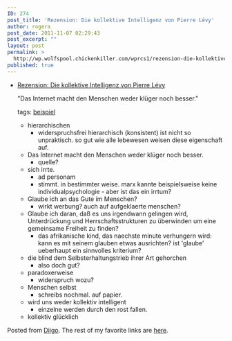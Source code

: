 ```yaml
---
ID: 274
post_title: 'Rezension: Die kollektive Intelligenz von Pierre Lévy'
author: rogera
post_date: 2011-11-07 02:29:43
post_excerpt: ""
layout: post
permalink: >
  http://wp.wolfspool.chickenkiller.com/wprcs1/rezension-die-kollektive-intelligenz-von-pierre-levy/
published: true
---
```

<ul class="diigo-linkroll">    <li>    <p class="diigo-link"><a href="http://ezines.onb.ac.at:8080/www.medianexus.net/ressourc/rezensionen/levy_kollektiveintelligenz.htm">Rezension: Die kollektive Intelligenz von Pierre L&eacute;vy</a></p>    <p class="diigo-description">&quot;Das Internet macht den Menschen weder kl&uuml;ger noch besser.&quot;</p>    <p class="diigo-tags"><span>tags:</span>                        <a href="http://www.diigo.com/user/wolfhesse/beispiel">beispiel</a></p>    <ul class="diigo-annotations">        <li>        <div class="diigoContent">        <div class="diigoContentInner">hierarchischen</div>        </div>        <ul class="diigo-sticky-notes">            <li>            <div>widerspruchsfrei hierarchisch (konsistent) ist nicht so unpraktisch. so gut wie alle lebewesen weisen diese eigenschaft auf.</div>            </li>        </ul>        </li>        <li>        <div class="diigoContent">        <div class="diigoContentInner">Das Internet macht den Menschen weder kl&uuml;ger noch besser.</div>        </div>        <ul class="diigo-sticky-notes">            <li>            <div>quelle?</div>            </li>        </ul>        </li>        <li>        <div class="diigoContent">        <div class="diigoContentInner">sich irrte.</div>        </div>        <ul class="diigo-sticky-notes">            <li>            <div>ad personam</div>            </li>            <li>            <div>stimmt. in bestimmter weise. marx kannte beispielsweise keine individualpsychologie - aber ist das ein irrtum?</div>            </li>        </ul>        </li>        <li>        <div class="diigoContent">        <div class="diigoContentInner">Glaube ich an das Gute im Menschen?</div>        </div>        <ul class="diigo-sticky-notes">            <li>            <div>wirkt werbung? auch auf aufgeklaerte menschen?</div>            </li>        </ul>        </li>        <li>        <div class="diigoContent">        <div class="diigoContentInner">Glaube ich daran, da&szlig; es uns irgendwann gelingen wird, Unterdr&uuml;ckung und Herrschaftsstrukturen zu &uuml;berwinden um eine gemeinsame Freiheit zu finden?</div>        </div>        <ul class="diigo-sticky-notes">            <li>            <div>das afrikanische kind, das naechste minute verhungern wird: kann es mit seinem glauben etwas ausrichten? ist 'glaube' ueberhaupt ein sinnvolles kriterium?</div>            </li>        </ul>        </li>        <li>        <div class="diigoContent">        <div class="diigoContentInner">die blind dem Selbsterhaltungstrieb ihrer Art gehorchen</div>        </div>        <ul class="diigo-sticky-notes">            <li>            <div>also doch gut?</div>            </li>        </ul>        </li>        <li>        <div class="diigoContent">        <div class="diigoContentInner">paradoxerweise</div>        </div>        <ul class="diigo-sticky-notes">            <li>            <div>widerspruch wozu?</div>            </li>        </ul>        </li>        <li>        <div class="diigoContent">        <div class="diigoContentInner">Menschen selbst</div>        </div>        <ul class="diigo-sticky-notes">            <li>            <div>schreibs nochmal. auf papier.</div>            </li>        </ul>        </li>        <li>        <div class="diigoContent">        <div class="diigoContentInner">wird uns weder kollektiv intelligent</div>        </div>        <ul class="diigo-sticky-notes">            <li>            <div>einzelne werden durch den rost fallen.</div>            </li>        </ul>        </li>        <li>        <div class="diigoContent">        <div class="diigoContentInner">kollektiv gl&uuml;cklich</div>        </div>        </li>    </ul>    </li></ul><p class="diigo-ps">Posted from <a href="http://www.diigo.com">Diigo</a>. The rest of my favorite links are <a href="http://www.diigo.com/user/wolfhesse">here</a>.</p>